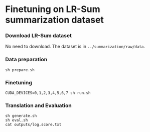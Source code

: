 # Finetuning on LR-Sum summarization dataset

### Download LR-Sum dataset
No need to download. The dataset is in `../summarization/raw/data`.

### Data preparation
```
sh prepare.sh
```

### Finetuning
```
CUDA_DEVICES=0,1,2,3,4,5,6,7 sh run.sh
```

### Translation and Evaluation
```
sh generate.sh
sh eval.sh
cat outputs/log.score.txt
```
